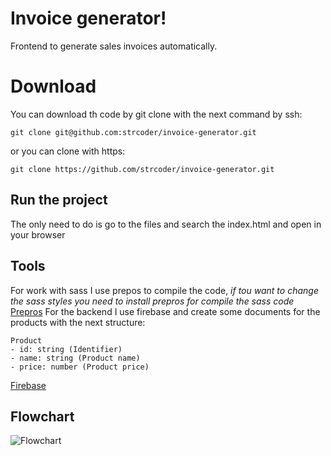 # Invoice generator!

Frontend to generate sales invoices automatically.

# Download

You can download th code by git clone with the next command by ssh:

    git clone git@github.com:strcoder/invoice-generator.git

or you can clone with https:

    git clone https://github.com/strcoder/invoice-generator.git

## Run the project

The only need to do is go to the files and search the index.html and open in your browser

## Tools

For work with sass I use prepos to compile the code, _if tou want to change the sass styles you need to install prepros for compile the sass code_
[Prepros](https://prepros.io/)
For the backend I use firebase and create some documents for the products with the next structure:

    Product
    - id: string (Identifier)
    - name: string (Product name)
    - price: number (Product price)

[Firebase](https://firebase.google.com/?hl=es-419&gclid=EAIaIQobChMI35r0k4jQ8wIVSsmUCR2L3QlxEAAYAiAAEgLNovD_BwE&gclsrc=aw.ds)

## Flowchart
![Flowchart](./diagrama)
